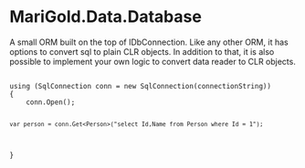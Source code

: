 <h1>MariGold.Data.Database</h1>
<p>
A small ORM built on the top of IDbConnection. Like any other ORM, it has options to convert sql to plain CLR objects. In addition to that, it is also possible to implement your own logic to convert data reader to CLR objects. 
</p>
<pre>
<code>
using (SqlConnection conn = new SqlConnection(connectionString))
{
	conn.Open();

	var person = conn.Get<Person>("select Id,Name from Person where Id = 1");
}
</code>
</pre>